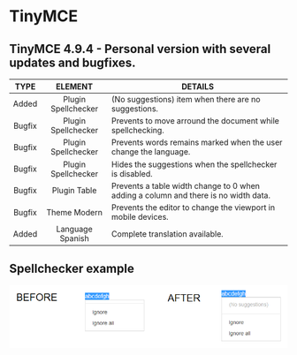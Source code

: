 # TinyMCE

## TinyMCE 4.9.4 - Personal version with several updates and bugfixes.

TYPE | ELEMENT | DETAILS
:---: | :---: | --- |
Added | Plugin Spellchecker | (No suggestions) item when there are no suggestions.
Bugfix | Plugin Spellchecker | Prevents to move arround the document while spellchecking.
Bugfix | Plugin Spellchecker | Prevents words remains marked when the user change the language.
Bugfix | Plugin Spellchecker | Hides the suggestions when the spellchecker is disabled.
Bugfix | Plugin Table | Prevents a table width change to 0 when adding a column and there is no width data.
Bugfix | Theme Modern | Prevents the editor to change the viewport in mobile devices.
Added | Language Spanish | Complete translation available.

## Spellchecker example

![alt spellchecker](https://raw.githubusercontent.com/lrusso/tinymce/master/spellchecker.png)
